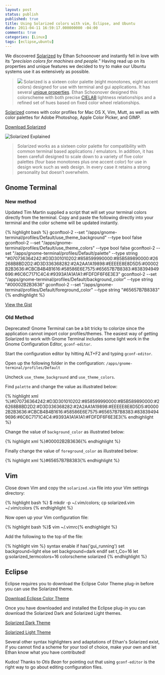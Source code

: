 ```yaml
---
layout: post
status: publish
published: true
title: Using Solarized colors with vim, Eclipse, and Ubuntu
date: 2011-04-11 16:59:17.000000000 -04:00
comments: true
categories: [Linux]
tags: [eclipse,ubuntu]
---
```


We discovered [Solarized](http://xorcode.net/ejFgVg) by Ethan Schoonover and instantly fell in love with its *"precision colors for machines and people."* Having read up on its properties and unique features we decided to try to make our Ubuntu systems use it as extensively as possible.

<!--more-->

> <img src="/uploads/2011/04/solarized-yinyang-150x150.png" class="pull-right"> Solarized is a sixteen color palette (eight monotones, eight accent colors) designed for use with terminal and gui applications. It has several [unique properties](http://xorcode.net/fK0voM). Ethan Schoonover designed this colorscheme with both precise [CIELAB](http://xorcode.net/ezzkDl) lightness relationships and a refined set of hues based on fixed color wheel relationships.

[Solarized](http://xorcode.net/ejFgVg) comes with color profiles for Mac OS X, Vim, Mutt, as well as with color palettes for Adobe Photoshop, Apple Color Picker, and GIMP.

<a class="btn js-btn" href="http://ethanschoonover.com/solarized/files/solarized.zip">Download Solarized</a>

![Solarized Explained](/uploads/2011/04/solarized-vim.png)

> Solarized works as a sixteen color palette for compatibility with common terminal based applications / emulators. In addition, it has been carefull designed to scale down to a variety of five color palettes (four base monotones plus one accent color) for use in design work such as web design. In every case it retains a strong personality but doesn’t overwhelm.

## Gnome Terminal

### New method

<span class="label label-info">Updated</span> Tim Martin supplied a script that will set your terminal colors directly from the terminal. Copy and paste the following directly into your terminal and the color scheme will be updated instantly.

{% highlight bash %}
gconftool-2 --set "/apps/gnome-terminal/profiles/Default/use_theme_background" --type bool false
gconftool-2 --set "/apps/gnome-terminal/profiles/Default/use_theme_colors" --type bool false
gconftool-2 --set "/apps/gnome-terminal/profiles/Default/palette" --type string "#070736364242:#D3D301010202:#858599990000:#B5B589890000:#26268B8BD2D2:#D3D336368282:#2A2AA1A19898:#EEEEE8E8D5D5:#00002B2B3636:#CBCB4B4B1616:#58586E6E7575:#65657B7B8383:#838394949696:#6C6C7171C4C4:#9393A1A1A1A1:#FDFDF6F6E3E3"
gconftool-2 --set "/apps/gnome-terminal/profiles/Default/background_color" --type string "#00002B2B3636"
gconftool-2 --set "/apps/gnome-terminal/profiles/Default/foreground_color" --type string "#65657B7B8383"
{% endhighlight %}

<a class="btn btn-js" href="http://xorcode.net/OrfzgP">View the Gist</a>

### Old Method

<span class="label label-warning">Deprecated!</span> Gnome Terminal can be a bit tricky to colorize since the application cannot import color profiles/themes. The easiest way of getting Solarized to work with Gnome Terminal includes some light work in the Gnome Configuration Editor, `gconf-editor`.

Start the configuration editor by hitting ALT+F2 and typing `gconf-editor`.

Open up the following folder in the configuration: `/apps/gnome-terminal/profiles/Default`

Uncheck `use_theme_background` and `use_theme_colors`.

Find `palette` and change the value as illustrated below:

{% highlight xml %}#070736364242:#D3D301010202:#858599990000:#B5B589890000:#26268B8BD2D2:#D3D336368282:#2A2AA1A19898:#EEEEE8E8D5D5:#00002B2B3636:#CBCB4B4B1616:#58586E6E7575:#65657B7B8383:#838394949696:#6C6C7171C4C4:#9393A1A1A1A1:#FDFDF6F6E3E3{% endhighlight %}

Change the value of `background_color` as illustrated below:

{% highlight xml %}#00002B2B3636{% endhighlight %}

Finally change the value of `foreground_color` as illustrated below:

{% highlight xml %}#65657B7B8383{% endhighlight %}

## Vim

Close down Vim and copy the `solarized.vim` file into your Vim settings directory:

{% highlight bash %}
$ mkdir -p ~/.vim/colors; cp solarized.vim ~/.vim/colors
{% endhighlight %}

Now open up your Vim configuration file:

{% highlight bash %}$ vim ~/.vimrc{% endhighlight %}

Add the following to the top of the file:

{% highlight vim %}
syntax enable
if has('gui_running')
    set background=light
else
    set background=dark
endif
set t_Co=16
let g:solarized_termcolors=16
colorscheme solarized
{% endhighlight %}

## Eclipse

Eclipse requires you to download the Eclipse Color Theme plug-in before you can use the Solarized theme.

<a class="btn btn-js" href="http://xorcode.net/dSgWwf">Download Eclipse Color Theme</a>

Once you have downloaded and installed the Eclipse plug-in you can download the Solarized Dark and Solarized Light themes.

<a class="btn btn-js" href="http://xorcode.net/h0Op38">Solarized Dark Theme</a>

<a class="btn btn-js" href="http://xorcode.net/fL6Jps">Solarized Light Theme</a>

Several other syntax highlighters and adaptations of Ethan's Solarized exist, if you cannot find a scheme for your tool of choice, make your own and let Ethan know what you have contributed!

<span class="label label-info">Kudos!</span> Thanks to *Otis Bean* for pointing out that using `gconf-editor` is the right way to go about editing configuration files.
